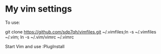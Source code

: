 # My vim settings
To use:

git clone https://github.com/sdp7qh/vimfiles.git ~/.vimfiles;ln -s ~/.vimfiles ~/.vim; ln -s ~/.vim/vimrc ~/.vimrc

Start Vim and use :PlugInstall

